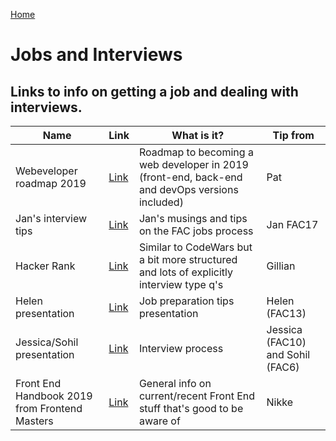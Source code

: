 [Home](../README.md)

# Jobs and Interviews

## Links to info on getting a job and dealing with interviews.

| Name | Link | What is it? | Tip from
|---|---|---|---|
| Webeveloper roadmap 2019 | [Link](https://github.com/kamranahmedse/developer-roadmap) | Roadmap to becoming a web developer in 2019 (front-end, back-end and devOps versions included) | Pat
| Jan's interview tips | [Link](https://hackmd.io/3EfT1nkCT7GvbTPacI_C-w?view) | Jan's musings and tips on the FAC jobs process | Jan FAC17
| Hacker Rank | [Link](https://www.hackerrank.com/) | Similar to CodeWars but a bit more structured and lots of explicitly interview type q's | Gillian
| Helen presentation | [Link](https://hackmd.io/kvVfzp5cQVWs7VDRAHjJVA?view) | Job preparation tips presentation | Helen (FAC13)
| Jessica/Sohil presentation | [Link](https://docs.google.com/presentation/d/1cVfn7kYvJ4YFm646RUO8Deiff9Lnk12Fc_hFmdKpfAM) | Interview process | Jessica (FAC10) and Sohil (FAC6)
| Front End Handbook 2019 from Frontend Masters | [Link](https://frontendmasters.com/books/front-end-handbook/2019/) | General info on current/recent Front End stuff that's good to be aware of | Nikke
